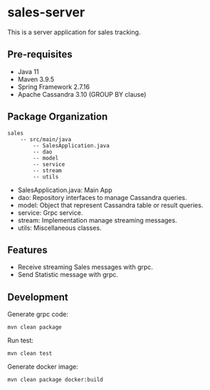 # sales-server

This is a server application for sales tracking.

## Pre-requisites

* Java 11
* Maven 3.9.5
* Spring Framework 2.7.16
* Apache Cassandra 3.10 (GROUP BY clause)



## Package Organization

```
sales
	-- src/main/java
		-- SalesApplication.java
		-- dao
		-- model
		-- service
		-- stream
		-- utils
```

* SalesApplication.java: Main App
* dao: Repository interfaces to manage Cassandra queries.
* model: Object that represent Cassandra table or result queries.
* service: Grpc service.
* stream: Implementation manage streaming messages.
* utils: Miscellaneous classes. 

## Features

* Receive streaming Sales messages with grpc.
* Send Statistic message with grpc.

## Development

Generate grpc code:

```
mvn clean package
```

Run test:

```
mvn clean test
```

Generate docker image:

```
mvn clean package docker:build
```


